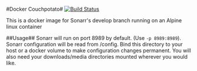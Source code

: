#Docker Couchpotato#
[![Build Status](https://jenkins.dray.be/buildStatus/icon?job=docker_sonarr-develop)](https://jenkins.dray.be/job/docker_sonarr-develop)

This is a docker image for Sonarr's develop branch running on an Alpine linux container

##Usage##
Sonarr will run on port 8989 by default. (Use `-p 8989:8989`).
Sonarr configuration will be read from /config. Bind this directory to your host or a docker volume to make configuration changes permanent.
You will also need your downloads/media directories mounted wherever you would like.
